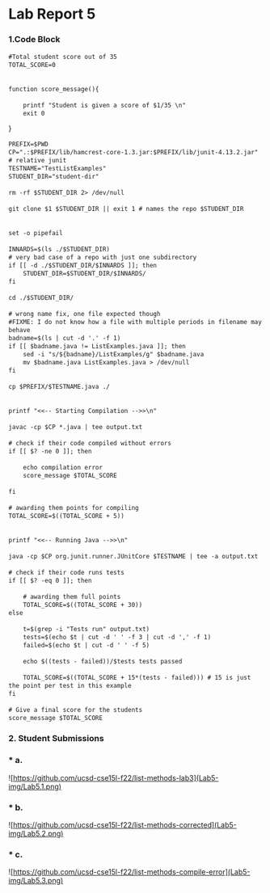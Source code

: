 # Lab Report 5


### 1.Code Block



    #Total student score out of 35
    TOTAL_SCORE=0


    function score_message(){

	    printf "Student is given a score of $1/35 \n"
	    exit 0
}

    PREFIX=$PWD
    CP=".:$PREFIX/lib/hamcrest-core-1.3.jar:$PREFIX/lib/junit-4.13.2.jar" # relative junit
    TESTNAME="TestListExamples"
    STUDENT_DIR="student-dir"

    rm -rf $STUDENT_DIR 2> /dev/null

    git clone $1 $STUDENT_DIR || exit 1 # names the repo $STUDENT_DIR 


    set -o pipefail

    INNARDS=$(ls ./$STUDENT_DIR)
    # very bad case of a repo with just one subdirectory
    if [[ -d ./$STUDENT_DIR/$INNARDS ]]; then
	    STUDENT_DIR=$STUDENT_DIR/$INNARDS/
    fi

    cd ./$STUDENT_DIR/

    # wrong name fix, one file expected though
    #FIXME: I do not know how a file with multiple periods in filename may behave
    badname=$(ls | cut -d '.' -f 1)
    if [[ $badname.java != ListExamples.java ]]; then
	    sed -i "s/${badname}/ListExamples/g" $badname.java
	    mv $badname.java ListExamples.java > /dev/null
    fi

    cp $PREFIX/$TESTNAME.java ./


    printf "<<-- Starting Compilation -->>\n"

    javac -cp $CP *.java | tee output.txt

    # check if their code compiled without errors
    if [[ $? -ne 0 ]]; then
	
	    echo compilation error
	    score_message $TOTAL_SCORE

    fi

    # awarding them points for compiling
    TOTAL_SCORE=$((TOTAL_SCORE + 5))


    printf "<<-- Running Java -->>\n" 

    java -cp $CP org.junit.runner.JUnitCore $TESTNAME | tee -a output.txt

    # check if their code runs tests
    if [[ $? -eq 0 ]]; then
	
	    # awarding them full points
	    TOTAL_SCORE=$((TOTAL_SCORE + 30))
    else

	    t=$(grep -i "Tests run" output.txt)
	    tests=$(echo $t | cut -d ' ' -f 3 | cut -d ',' -f 1)
	    failed=$(echo $t | cut -d ' ' -f 5)

	    echo $((tests - failed))/$tests tests passed

	    TOTAL_SCORE=$((TOTAL_SCORE + 15*(tests - failed))) # 15 is just the point per test in this example
    fi

    # Give a final score for the students
    score_message $TOTAL_SCORE

### 2. Student Submissions

### * a.
 ![https://github.com/ucsd-cse15l-f22/list-methods-lab3](Lab5-img/Lab5.1.png)
### * b.
 ![https://github.com/ucsd-cse15l-f22/list-methods-corrected](Lab5-img/Lab5.2.png)
### * c.
 ![https://github.com/ucsd-cse15l-f22/list-methods-compile-error](Lab5-img/Lab5.3.png)
